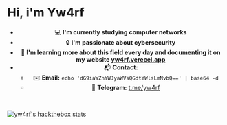 <h1>Hi, i'm Yw4rf</h1>

<div style="text-align: center;">
  
- 💻 **I'm currently studying computer networks**  
- 🔒 **I'm passionate about cybersecurity**  
- 📖 **I'm learning more about this field every day and documenting it on my website [yw4rf.verecel.app](https://yw4rf.vercel.app/)**  
- 📬 **Contact:**
  - ✉️ **Email:** `echo 'dG9iaWZnYWJyaWVsQGdtYWlsLmNvbQ==' | base64 -d`
  - 📡 **Telegram:** [t.me/yw4rf](https://t.me/yw4rf)
   
</div>

<br>

[![yw4rf's hackthebox stats](http://www.hackthebox.eu/badge/image/2035837)](https://app.hackthebox.com/profile/2035837)
